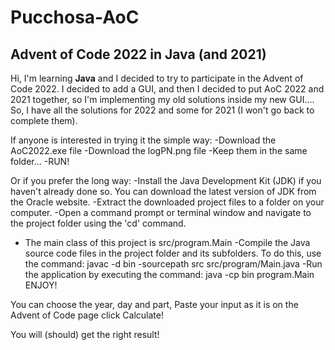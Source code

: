 # Pucchosa-AoC

## Advent of Code 2022 in **Java** (and 2021)

Hi, I'm learning **Java** and I decided to try to participate in the Advent of Code 2022.
I decided to add a GUI, and then I decided to put AoC 2022 and 2021 together, so I'm implementing my old solutions inside my new GUI....
So, I have all the solutions for 2022 and some for 2021 (I won't go back to complete them).

If anyone is interested in trying it the simple way:
-Download the AoC2022.exe file
-Download the logPN.png file
-Keep them in the same folder...
-RUN!

Or if you prefer the long way:
-Install the Java Development Kit (JDK) if you haven't already done so. You can download the latest version of JDK from the Oracle website.
-Extract the downloaded project files to a folder on your computer.
-Open a command prompt or terminal window and navigate to the project folder using the 'cd' command.
- The main class of this project is src/program.Main
-Compile the Java source code files in the project folder and its subfolders. To do this, use the command: javac -d bin -sourcepath src src/program/Main.java
-Run the application by executing the command: java -cp bin program.Main
ENJOY!


You can choose the year, day and part,
Paste your input as it is on the Advent of Code page
click Calculate!

You will (should) get the right result!
